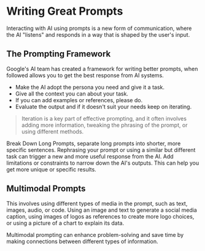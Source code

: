 # Writing Great Prompts
Interacting with AI using prompts is a new form of communication, where the AI "listens" and responds in a way that is shaped by the user's input. 

## The Prompting Framework
Google's AI team has created a framework for writing better prompts, when followed allows you to get the best response from AI systems.

- Make the AI adopt the persona you need and give it a task.
- Give all the context you can about your task.
- If you can add examples or references, please do.
- Evaluate the output and if it doesn't suit your needs keep on iterating.

> Iteration is a key part of effective prompting, and it often involves adding more information, tweaking the phrasing of the prompt, or using different methods.

Break Down Long Prompts, separate long prompts into shorter, more specific sentences. Rephrasing your prompt or using a similar but different task can trigger a new and more useful response from the AI.  Add limitations or constraints to narrow down the AI's outputs. This can help you get more unique or specific results.

## Multimodal Prompts
This involves using different types of media in the prompt, such as text, images, audio, or code. Using an image and text to generate a social media caption, using images of logos as references to create more logo choices, or using a picture of a chart to explain its data.

Multimodal prompting can enhance problem-solving and save time by making connections between different types of information.
